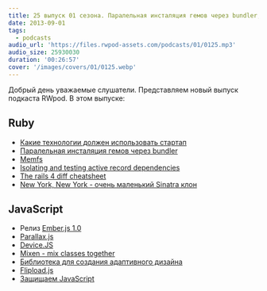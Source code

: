 ```yaml
---
title: 25 выпуск 01 сезона. Паралельная инсталяция гемов через bundler, Memfs, Ember.js 1.0, Flipload.js и прочее
date: 2013-09-01
tags:
  - podcasts
audio_url: 'https://files.rwpod-assets.com/podcasts/01/0125.mp3'
audio_size: 25930030
duration: '00:26:57'
cover: '/images/covers/01/0125.webp'
---
```


Добрый день уважаемые слушатели. Представляем новый выпуск подкаста RWpod. В этом выпуске:

## Ruby

- [Какие технологии должен использовать стартап](http://matt.aimonetti.net/posts/2013/08/27/what-technology-should-my-startup-use/)
- [Паралельная инсталяция гемов через bundler](http://robots.thoughtbot.com/post/59584648154/parallel-gem-installing-using-bundler)
- [Memfs](https://github.com/simonc/memfs)
- [Isolating and testing active record dependencies](http://www.foraker.com/isolating-and-testing-active-record-dependencies/)
- [The rails 4 diff cheatsheet](http://owningrails.com/rails-4-diff-cheatsheet)
- [New York, New York - очень маленький Sinatra клон](http://alisnic.github.io/nyny/)

## JavaScript

- Релиз [Ember.js 1.0](http://emberjs.com/blog/2013/08/31/ember-1-0-released.html)
- [Parallax.js](http://wagerfield.github.io/parallax/)
- [Device.JS](http://matthewhudson.me/projects/device.js/)
- [Mixen - mix classes together](http://dev.hubspot.com/blog/announcing-mixen)
- [Библиотека для создания адаптивного дизайна](http://intentionjs.com/)
- [Flipload.js](http://pazguille.github.io/flipload/)
- [Защищаем JavaScript](http://www.defensivejs.com/)
